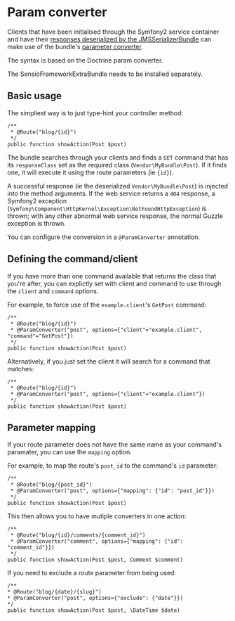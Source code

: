 Param converter
===============

Clients that have been initialised through the Symfony2 service container and have their [responses deserialized by the JMSSerializerBundle](serialization.html) can make use of the bundle's [parameter converter](http://symfony.com/doc/current/bundles/SensioFrameworkExtraBundle/annotations/converters.html).

The syntax is based on the Doctrine param converter.

The SensioFrameworkExtraBundle needs to be installed separately.

Basic usage
-----------

The simpliest way is to just type-hint your controller method:

    /**
     * @Route("blog/{id}")
     */
    public function showAction(Post $post)

The bundle searches through your clients and finds a `GET` command that has its `responseClass` set as the required class (`Vendor\MyBundle\Post`). If it finds one, it will execute it using the route parameters (ie `{id}`).

A successful response (ie the deserialized `Vendor\MyBundle\Post`) is injected into the method arguments. If the web service returns a `404` response, a Symfony2 exception (`Symfony\Component\HttpKernel\Exception\NotFoundHttpException`) is thrown; with any other abnormal web service response, the normal Guzzle exception is thrown.

You can configure the conversion in a `@ParamConverter` annotation.

Defining the command/client
---------------------------

If you have more than one command available that returns the class that you're after, you can explictly set with client and command to use through the `client` and `command` options.

For example, to force use of the `example.client`'s `GetPost` command:

    /**
     * @Route("blog/{id}")
     * @ParamConverter("post", options={"client"="example.client", "command"="GetPost"})
     */
    public function showAction(Post $post)

Alternatively, if you just set the client it will search for a command that matches:

    /**
     * @Route("blog/{id}")
     * @ParamConverter("post", options={"client"="example.client"})
     */
    public function showAction(Post $post)

Parameter mapping
-----------------

If your route parameter does not have the same name as your command's paramater, you can use the `mapping` option.

For example, to map the route's `post_id` to the command's `id` parameter:

    /**
     * @Route("blog/{post_id}")
     * @ParamConverter("post", options={"mapping": {"id": "post_id"}})
     */
    public function showAction(Post $post)

This then allows you to have mutiple converters in one action:

    /**
     * @Route("blog/{id}/comments/{comment_id}")
     * @ParamConverter("comment", options={"mapping": {"id": "comment_id"}})
     */
    public function showAction(Post $post, Comment $comment)

If you need to exclude a route parameter from being used:

    /**
    * @Route("blog/{date}/{slug}")
    * @ParamConverter("post", options={"exclude": {"date"}})
    */
    public function showAction(Post $post, \DateTime $date)
